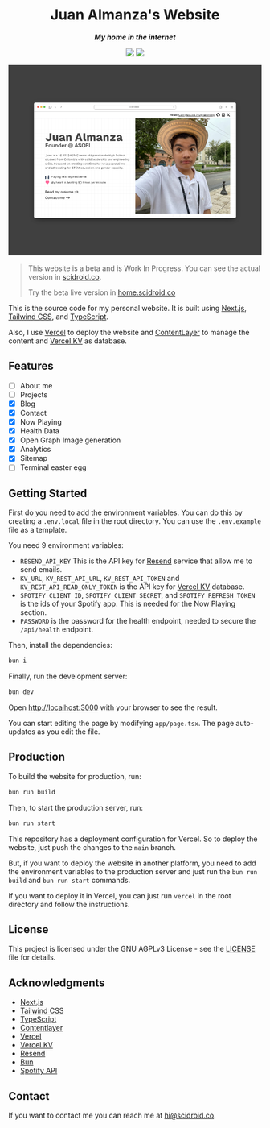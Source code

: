 <div align="center">

# Juan Almanza's Website

**_My home in the internet_**

</div>

<div align="center">

![](https://img.shields.io/badge/Contributions-Welcome-brightgreen.svg)
![](https://img.shields.io/badge/Maintained%3F-Yes-brightgreen.svg)

</div>

<div align="center">

![Website Preview](https://raw.githubusercontent.com/scidroid/home/main/public/screenshot.png)

</div>

> This website is a beta and is Work In Progress. You can see the actual version in [scidroid.co](https://scidroid.co/).
>
> Try the beta live version in [home.scidroid.co](https://home.scidroid.co/)

This is the source code for my personal website. It is built using [Next.js](https://nextjs.org/), [Tailwind CSS](https://tailwindcss.com/), and [TypeScript](https://www.typescriptlang.org/).

Also, I use [Vercel](https://vercel.com/) to deploy the website and [ContentLayer](https://contentlayer.dev/) to manage the content and [Vercel KV](https://vercel.com/docs/storage/vercel-kv) as database.

## Features

- [ ] About me
- [ ] Projects
- [x] Blog
- [x] Contact
- [x] Now Playing
- [x] Health Data
- [x] Open Graph Image generation
- [x] Analytics
- [x] Sitemap
- [ ] Terminal easter egg

## Getting Started

First do you need to add the environment variables. You can do this by creating a `.env.local` file in the root directory. You can use the `.env.example` file as a template.

You need 9 environment variables:

- `RESEND_API_KEY` This is the API key for [Resend](https://resend.com) service that allow me to send emails.
- `KV_URL`, `KV_REST_API_URL`, `KV_REST_API_TOKEN` and `KV_REST_API_READ_ONLY_TOKEN` is the API key for [Vercel KV](https://vercel.com/docs/storage/vercel-kv) database.
- `SPOTIFY_CLIENT_ID`, `SPOTIFY_CLIENT_SECRET`, and `SPOTIFY_REFRESH_TOKEN` is the ids of your Spotify app. This is needed for the Now Playing section.
- `PASSWORD` is the password for the health endpoint, needed to secure the `/api/health` endpoint.

Then, install the dependencies:

```bash
bun i
```

Finally, run the development server:

```bash
bun dev
```

Open [http://localhost:3000](http://localhost:3000) with your browser to see the result.

You can start editing the page by modifying `app/page.tsx`. The page auto-updates as you edit the file.

## Production

To build the website for production, run:

```bash
bun run build
```

Then, to start the production server, run:

```bash
bun run start
```

This repository has a deployment configuration for Vercel. So to deploy the website, just push the changes to the `main` branch.

But, if you want to deploy the website in another platform, you need to add the environment variables to the production server and just run the `bun run build` and `bun run start` commands.

If you want to deploy it in Vercel, you can just run `vercel` in the root directory and follow the instructions.

## License

This project is licensed under the GNU AGPLv3 License - see the [LICENSE](LICENSE) file for details.

## Acknowledgments

- [Next.js](https://nextjs.org/)
- [Tailwind CSS](https://tailwindcss.com/)
- [TypeScript](https://www.typescriptlang.org/)
- [Contentlayer](https://contentlayer.dev/)
- [Vercel](https://vercel.com/)
- [Vercel KV](https://www.sanity.io/docs/storage/kv)
- [Resend](https://resend.com/)
- [Bun](https://bun.sh/)
- [Spotify API](https://developer.spotify.com/)

## Contact

If you want to contact me you can reach me at [hi@scidroid.co](mailto:hi@scidroid.co).

